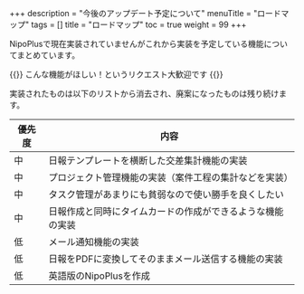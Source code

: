+++
description = "今後のアップデート予定について"
menuTitle = "ロードマップ"
tags = []
title = "ロードマップ"
toc = true
weight = 99
+++

NipoPlusで現在実装されていませんがこれから実装を予定している機能についてまとめています。

{{<alice pos="right" icon="ok">}}
こんな機能がほしい！というリクエスト大歓迎です
{{</alice>}}

実装されたものは以下のリストから消去され、廃案になったものは残り続けます。

優先度|内容
---|---
中|日報テンプレートを横断した交差集計機能の実装
中|プロジェクト管理機能の実装（案件工程の集計などを実装）
中|タスク管理があまりにも貧弱なので使い勝手を良くしたい
中|日報作成と同時にタイムカードの作成ができるような機能の実装
低|メール通知機能の実装
低|日報をPDFに変換してそのままメール送信する機能の実装
低|英語版のNipoPlusを作成

